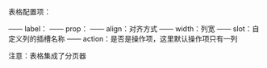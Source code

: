  表格配置项： 

 —— label：
 —— prop：
 —— align：对齐方式
 —— width：列宽
 —— slot：自定义列的插槽名称
 —— action：是否是操作项，这里默认操作项只有一列

 注意：表格集成了分页器